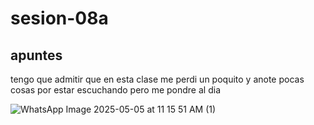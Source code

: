 # sesion-08a

## apuntes

tengo que admitir que en esta clase me perdi un poquito y anote pocas cosas por estar escuchando pero me pondre al dia

![WhatsApp Image 2025-05-05 at 11 15 51 AM (1)](https://github.com/user-attachments/assets/6489326c-ac45-4cf5-954b-e2a87fbbc278)
